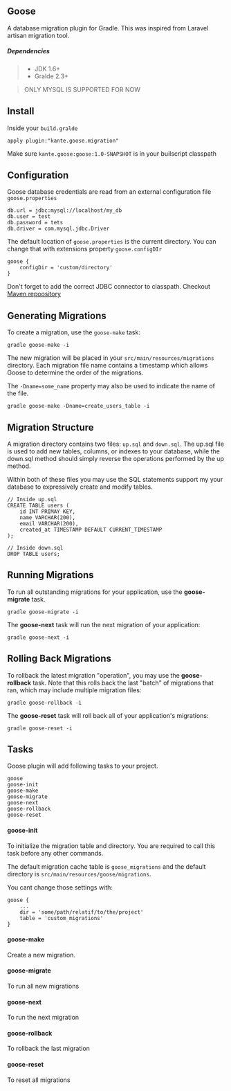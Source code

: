 Goose
---
A database migration plugin for Gradle. This was inspired from Laravel artisan migration tool.

##### Dependencies

>- JDK 1.6+
>- Gralde 2.3+

> ONLY MYSQL IS SUPPORTED FOR NOW

Install
----
Inside your `build.gralde`

```
apply plugin:"kante.goose.migration"
```
Make sure `kante.goose:goose:1.0-SNAPSHOT` is in your builscript classpath

Configuration
----
Goose database credentials are read from an external configuration file `goose.properties`

```
db.url = jdbc:mysql://localhost/my_db
db.user = test
db.password = tets
db.driver = com.mysql.jdbc.Driver
```

The default location of `goose.properties` is the current directory. You can change that with extensions property `goose.configDIr`

```
goose {
	configDir = 'custom/directory'
}
```

Don't forget to add the correct JDBC connector to classpath. Checkout [Maven repoository](http://mvnrepository.com)

Generating Migrations
----
To create a migration, use the `goose-make` task:

```
gradle goose-make -i
```

The new migration will be placed in your `src/main/resources/migrations` directory. Each migration file name contains a timestamp which allows Goose to determine the order of the migrations.

The `-Dname=some_name` property may also be used to indicate the name of the file.

```
gradle goose-make -Dname=create_users_table -i
```

Migration Structure
----
A migration directory contains two files: `up.sql` and `down.sql`. The up.sql file is used to add new tables, columns, or indexes to your database, while the down.sql method should simply reverse the operations performed by the up method.

Within both of these files you may use the SQL statements support my your database to expressively create and modify tables. 

```
// Inside up.sql 
CREATE TABLE users (
	id INT PRIMAY KEY,
	name VARCHAR(200),
	email VARCHAR(200),
	created_at TIMESTAMP DEFAULT CURRENT_TIMESTAMP
);

// Inside down.sql 
DROP TABLE users;

```

Running Migrations
----
To run all outstanding migrations for your application, use the __goose-migrate__ task. 

```
gradle goose-migrate -i
```

The **goose-next** task will run the next migration of your application:

```
gradle goose-next -i
```

Rolling Back Migrations
----
To rollback the latest migration "operation", you may use the **goose-rollback** task. Note that this rolls back the last "batch" of migrations that ran, which may include multiple migration files:

```
gradle goose-rollback -i
```

The **goose-reset** task will roll back all of your application's migrations:

```
gradle goose-reset -i
```

Tasks
----
Goose plugin will add following tasks to your project.

```
goose
goose-init
goose-make
goose-migrate
goose-next
goose-rollback
goose-reset
```
#### goose-init
To initialize the migration table and directory. You are required to call this task before any other commands.

The default migration cache table is `goose_migrations` and the default directory is `src/main/resources/goose/migrations`.

You cant change those settings with:

```
goose {
	...
	dir = 'some/path/relatif/to/the/project'
	table = 'custom_migrations'
}
```

#### goose-make
Create a new migration.

#### goose-migrate

To run all new migrations

#### goose-next
To run the next migration

#### goose-rollback
To rollback the last migration

#### goose-reset
To reset all migrations


